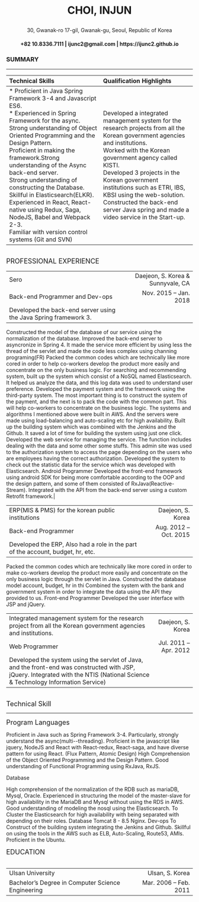 

<h1>
    <p align="center">
        CHOI, INJUN
    </p>
</h1>
<p align="center">
    30, Gwanak-ro 17-gil, Gwanak-gu, Seoul, Republic of Korea
</p>
<h4>
    <p align="center">
        +82 10.8336.7111 | ijunc2@gmail.com | https://ijunc2.github.io
    </p>
</h4>

### SUMMARY

*****

| Technical Skills | Qualification Highlights |
|:----------|:------|
| * Proficient in Java Spring Framework 3-4 and Javascript ES6.</br> * Experienced in Spring Framework for the async.</br>Strong understanding of Object Oriented Programming and the Design Pattern.</br>Proficient in making the framework.Strong understanding of the Async back-end server.</br>Strong understanding of constructing the Database.</br>Skillful in Elasticsearch(ELKR).</br>Experienced in React, React-native using Redux, Saga, NodeJS, Babel and Webpack 2-3.</br>Familiar with version control systems (Git and SVN)| Developed a integrated management system for the research projects from all the Korean government agencies and institutions.</br> Worked with the Korean government agency called KISTI.</br>Developed 3 projects in the Korean government institutions such as ETRI, IBS, KBSI using the web-solution.</br>Constructed the back-end server Java spring and made a video service in the Start-up.|
</br>
<font size="4" font-weight="bold">
    PROFESSIONAL EXPERIENCE
</font>

|||
|:-------|------:|
|Sero|<div width='150px'>Daejeon, S. Korea & Sunnyvale, CA</div>|
|Back-end Programmer and Dev-ops|Nov. 2015 – Jan. 2018|
| Developed the back-end server using the Java Spring framework 3. 
Constructed the model of the database of our service using the normalization of the database.
Improved the back-end server to asyncronize in Spring 4. It made the service more efficient by using less the thread of the servlet and made the code less complex using channing programing(FR)
Packed the common codes which are technically like more cored in order to help co-workers develop the product more easily and concentrate on the only business logic. 
For searching and recommending system, built up the system which consist of a NoSQL named Elasticsearch. It helped us analyze the data, and this log data was used to understand user preference.
Developed the payment system and the framework using the third-party system. The most important thing is to construct the system of the payment, and the next is to pack the code with the common part. This will help co-workers to concentrate on the business logic.
The systems and algorithms I mentioned above were built in AWS. And the servers were made using load-balancing and auto-scaling etc for high availability.
Built up the building system which was combined with the Jenkins and the Github. It saved a lot of time for building the system using just one click.
Developed the web service for managing the service. The function includes dealing with the data and some other some stuffs. This admin site was used to the authorization system to access the page depending on the users who are employees having the correct authorization. Developed the system to check out the statistic data for the service which was developed with Elasticsearch.
Android Programmer
Developed the front-end framework using android SDK for being more comfortable according to the OOP and the design pattern, and some of them consisted of RxJava(Reactive-Stream). 
Integrated with the API from the back-end server using a custom Retrofit framework.|

|||
|:-------|------:|
|ERP(MIS & PMS) for the korean public institutions|<div width='150px'>Daejeon, S. Korea</div>|
|Back-end Programmer |Aug. 2012 – Oct. 2015</div>|
| Developed the ERP, Also had a role in the part of the account, budget, hr, etc.
Packed the common codes which are technically like more cored in order to make co-workers develop the product more easily and concentrate on the only business logic through the servlet in Java.
Constructed the database model account, budget, hr in thi
Combined the system with the bank and government system in order to integrate the data using the API they provided to us.
Front-end Programmer 
Developed the user interface with JSP and jQuery. 
</br>

|||
|:-------|------:|
|Integrated management system for the research project from all the Korean government agencies and institutions.|<div width='150px'>Daejeon, S. Korea</div>|
|Web Programmer|Jul. 2011 – Apr. 2012|
|Developed the system using the servlet of Java, and the front-end was constructed with JSP, jQuery. Integrated with the NTIS (National Science & Technology Information Service) |

</br>
<font size="4" font-weight="bold">
    Technical Skill
</font>

---

<font size="4" font-weight="bold">
    Program Languages
</font>




Proficient in Java such as Spring Framework 3-4. Particularly, strongly understand the async(multi--threading). 
Proficient in the javascript like jquery, NodeJS and React with React-redux, React-saga, and have diverse pattern for using React. (Flux Pattern, Atomic Design)
High Comprehension of the Object Oriented Programming and the Design Pattern. 
Good understanding of Functional Programming using RxJava, RxJS.



Database




High comprehension of the normalization of the RDB such as mariaDB, Mysql, Oracle. 
Experienced in structuring the model of the master-slave for high availability in the MariaDB and Mysql without using the RDS in AWS. 
Good understanding of modeling the nosql using the Elasticsearch. 
To Cluster the Elasticsearch for high availability with being separated with depending on their roles.
Database
Tomcat 8 - 8.5
Nginx.
Dev-ops
To Construct of the building system integrating the Jenkins and Github. 
Skillful on using the tools in the AWS such as ELB, Auto-Scaling, Route53, AMIs. 
Proficient in the Ubuntu.


<font size="4" font-weight="bold">
    EDUCATION
</font>
<br/><br/>

|||
|:-------|------:|
|Ulsan University|Ulsan, S. Korea|
|Bachelor’s Degree in Computer Science Engineering|Mar. 2006 – Feb. 2011|






